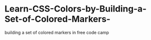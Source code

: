 # Learn-CSS-Colors-by-Building-a-Set-of-Colored-Markers-
building a set of colored markers in free code camp 
